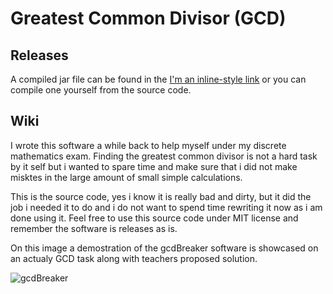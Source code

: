 # Greatest Common Divisor (GCD)
## Releases
A compiled jar file can be found in the [I'm an inline-style link](https://www.google.com) or you can compile one yourself from the source code.

## Wiki
I wrote this software a while back to help myself under my discrete mathematics exam. Finding the greatest common divisor is not a hard task by it self but i wanted to spare time and make sure that i did not make misktes in the large amount of small simple calculations.

This is the source code, yes i know it is really bad and dirty, but it did the job i needed it to do and i do not want to spend time rewriting it now as i am done using it. Feel free to use this source code under MIT license and remember the software is releases as is.

On this image a demostration of the gcdBreaker software is showcased on an actualy GCD task along with teachers proposed solution.

![gcdBreaker](https://i.imgur.com/E8jkw04.png)

